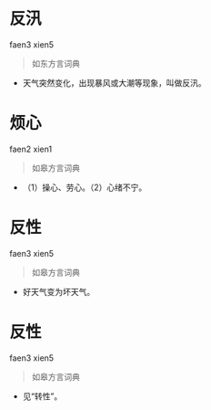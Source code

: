 # 反汛
faen3 xien5
> 如东方言词典
- 天气突然变化，出现暴风或大潮等现象，叫做反汛。

# 烦心
faen2 xien1
> 如皋方言词典
- （1）操心、劳心。（2）心绪不宁。

# 反性
faen3 xien5
> 如皋方言词典
- 好天气变为坏天气。

# 反性
faen3 xien5
> 如皋方言词典
- 见“转性”。
